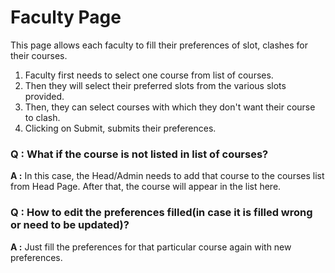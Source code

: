 # Faculty Page
This page allows each faculty to fill their preferences of slot, clashes for their courses.

1. Faculty first needs to select one course from list of courses. 
2. Then they will select their preferred slots from the various slots provided.
3. Then, they can select courses with which they don't want their course to clash.
4. Clicking on Submit, submits their preferences.


### Q : What if the course is not listed in list of courses?
**A :** In this case, the Head/Admin needs to add that course to the courses list from Head Page. After that, the course will appear in the list here.

### Q : How to edit the preferences filled(in case it is filled wrong or need to be updated)?
**A :** Just fill the preferences for that particular course again with new preferences. 